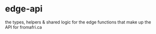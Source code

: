 # edge-api

the types, helpers & shared logic for the edge functions that make up the API for fromafri.ca